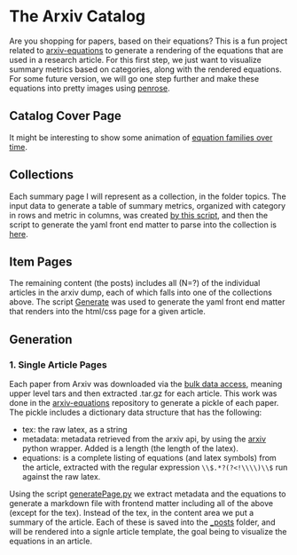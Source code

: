 # The Arxiv Catalog

Are you shopping for papers, based on their equations? This is a fun project
related to [arxiv-equations](https://www.github.com/vsoch/arxiv-equations)
to generate a rendering of the equations that are used in a research article.
For this first step, we just want to visualize summary metrics based on
categories, along with the rendered equations. For some future version,
we will go one step further and make these equations into pretty images
using [penrose](https://www.github.com/penrose/penrose).

## Catalog Cover Page
It might be interesting to show some animation of [equation families over time](https://codepen.io/golle404/pen/jWZpoy).

## Collections

Each summary page I will represent as a collection, in the folder topics.
The input data to generate a table of summary metrics, organized with category in
rows and metric in columns, was created [by this script](), and then
the script to generate the yaml front end matter to parse into the collection
is [here]().

## Item Pages

The remaining content (the posts) includes all (N=?) of the individual articles in
the arxiv dump, each of which falls into one of the collections above. The script
[Generate](generatePage.py) was used to generate the yaml front end matter that
renders into the html/css page for a given article.

## Generation

### 1. Single Article Pages

Each paper from Arxiv was downloaded via the [bulk data access](https://arxiv.org/help/bulk_data), meaning upper level tars and then extracted .tar.gz for each article. This work was done in the [arxiv-equations](https://www.github.com/vsoch/arxiv-equations) repository to generate a pickle of each paper. The pickle includes a dictionary data structure that has the following:

 - tex: the raw latex, as a string
 - metadata: metadata retrieved from the arxiv api, by using the [arxiv](https://github.com/lukasschwab/arxiv.py) python wrapper. Added is a length (the length of the latex).
 - equations: is a complete listing of equations (and latex symbols) from the article, extracted with the regular expression `\\$.*?(?<!\\\\)\\$` run against the raw latex.

Using the script [generatePage.py](generatePage.py) we extract metadata and the 
equations to generate a markdown file with frontend matter including all of the 
above (except for the tex). Instead of the tex, in the content area we put a 
summary of the article. Each of these is saved into the [_posts](_posts) folder,
and will be rendered into a signle article template, the goal being to visualize
the equations in an article.
